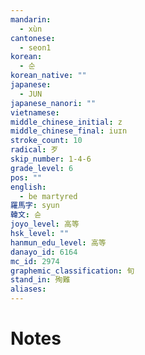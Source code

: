 ```yaml
---
mandarin:
  - xùn
cantonese:
  - seon1
korean:
  - 순
korean_native: ""
japanese:
  - JUN
japanese_nanori: ""
vietnamese:
middle_chinese_initial: z
middle_chinese_final: iuɪn
stroke_count: 10
radical: 歹
skip_number: 1-4-6
grade_level: 6
pos: ""
english:
  - be martyred
羅馬字: syun
韓文: 슌
joyo_level: 高等
hsk_level: ""
hanmun_edu_level: 高等
danayo_id: 6164
mc_id: 2974
graphemic_classification: 旬
stand_in: 殉難
aliases:
---
```


# Notes
